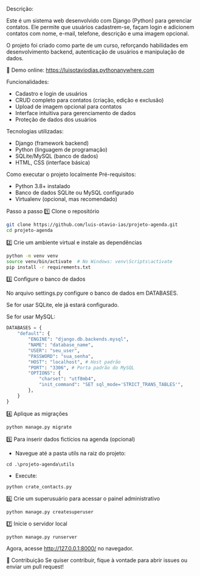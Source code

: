 Descrição:

Este é um sistema web desenvolvido com Django (Python) para gerenciar contatos. Ele permite que usuários cadastrem-se, façam login e adicionem contatos com nome, e-mail, telefone, descrição e uma imagem opcional.

O projeto foi criado como parte de um curso, reforçando habilidades em desenvolvimento backend, autenticação de usuários e manipulação de dados.

🔗 Demo online: https://luisotaviodias.pythonanywhere.com

Funcionalidades:

- Cadastro e login de usuários
- CRUD completo para contatos (criação, edição e exclusão)
- Upload de imagem opcional para contatos
- Interface intuitiva para gerenciamento de dados
- Proteção de dados dos usuários

Tecnologias utilizadas:

- Django (framework backend)
- Python (linguagem de programação)
- SQLite/MySQL (banco de dados)
- HTML, CSS (interface básica)

Como executar o projeto localmente
Pré-requisitos:
- Python 3.8+ instalado
- Banco de dados SQLite ou MySQL configurado
- Virtualenv (opcional, mas recomendado)

Passo a passo
1️⃣ Clone o repositório

```bash
git clone https://github.com/luis-otavio-ias/projeto-agenda.git
cd projeto-agenda
```

2️⃣ Crie um ambiente virtual e instale as dependências

```bash
python -m venv venv
source venv/bin/activate  # No Windows: venv\Scripts\activate
pip install -r requirements.txt
```

3️⃣ Configure o banco de dados

No arquivo settings.py configure o banco de dados em DATABASES.

Se for usar SQLite, ele já estará configurado.

Se for usar MySQL:

```python
DATABASES = {
    "default": {
        "ENGINE": "django.db.backends.mysql",
        "NAME": "database_name",
        "USER": "seu_user",
        "PASSWORD": "sua_senha",	
        "HOST": "localhost", # Host padrão
        "PORT": "3306", # Porta padrão do MySQL
        "OPTIONS": {
            "charset": "utf8mb4",
            "init_command": "SET sql_mode='STRICT_TRANS_TABLES'",
        },
    }
}
```

4️⃣ Aplique as migrações

```bash
python manage.py migrate
```

5️⃣ Para inserir dados fictícios na agenda (opcional)
 
- Navegue até a pasta utils na raiz do projeto:

```
cd .\projeto-agenda\utils
```
- Execute:
```
python crate_contacts.py
```

6️⃣ Crie um superusuário para acessar o painel administrativo

```
python manage.py createsuperuser
```

7️⃣ Inicie o servidor local

```
python manage.py runserver
```
Agora, acesse http://127.0.0.1:8000/ no navegador.

📝 Contribuição
Se quiser contribuir, fique à vontade para abrir issues ou enviar um pull request!

